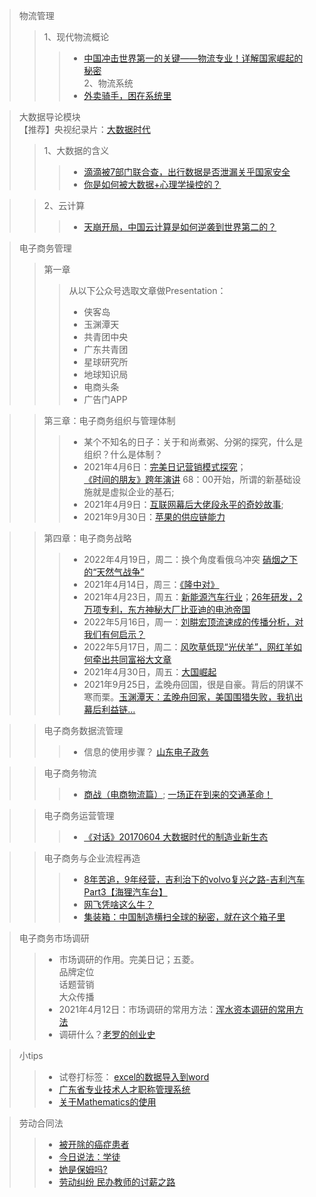 >物流管理<br>
>> 1、现代物流概论<br>
>>> + <a href="https://www.bilibili.com/video/BV1Xa4y1h7Us" target="_blank">中国冲击世界第一的关键——物流专业！详解国家崛起的秘密</a><br>
>> 2、物流系统<br>
>>> + <a href="https://mp.weixin.qq.com/s/9oz7b5vBlso_xoux3Djymw" target="_blank">外卖骑手，困在系统里</a>

>大数据导论模块<br>
【推荐】央视纪录片：<a href="https://www.bilibili.com/video/BV1px411X7RZ" target="_balnk">大数据时代</a>
>> 1、大数据的含义
>>> + <a href="https://www.bilibili.com/video/BV1c54y1n7z9/?vd_source=eccf822500752bc3375f5860ee387d61" target="_blank">滴滴被7部门联合查，出行数据是否泄漏关乎国家安全 </a>
>>> + <a href="https://www.bilibili.com/video/BV1MS4y197fi" target="_blank">你是如何被大数据+心理学操控的？</a>

>> 2、云计算
>>> + <a href="https://www.bilibili.com/video/BV1zY4y1k7FC" target="_blank">天崩开局，中国云计算是如何逆袭到世界第二的？ </a>

>电子商务管理
>> 第一章 
>>> 从以下公众号选取文章做Presentation：
>>> * 侠客岛
>>> * 玉渊潭天
>>> * 共青团中央
>>> * 广东共青团
>>> * 星球研究所
>>> * 地球知识局
>>> * 电商头条
>>> * 广告门APP

>> 第三章：电子商务组织与管理体制
>>> + 某个不知名的日子：关于和尚煮粥、分粥的探究，什么是组织？什么是体制？<br>
>>> + 2021年4月6日：<a href="https://www.bilibili.com/video/BV15E411x7XR">完美日记营销模式探究</a>；<br><a href="https://www.bilibili.com/video/BV1oJ411j7ph">《时间的朋友》跨年演讲</a>             68：00开始，所谓的新基础设施就是虚拟企业的基石;<br>
>>> + 2021年4月9日：<a href="https://www.bilibili.com/video/BV1av411t76E">互联网幕后大佬段永平的奇妙故事</a>;<br>
>>> + 2021年9月30日：<a href="https://www.bilibili.com/video/BV17g411F7FM" target="_blank">苹果的供应链能力</a>

>> 第四章：电子商务战略
>>> + 2022年4月19日，周二：换个角度看俄乌冲突  <a href="https://www.bilibili.com/video/BV1TL4y157zb?spm_id_from=333.999.0.0" target="_blank">硝烟之下的“天然气战争”</a>
>>> + 2021年4月14日，周三：<a href='https://hanyu.baidu.com/shici/detail?pid=edce8e9bb2a344dd9d9d0fea2f70aee2' target='_blank'>《隆中对》</a><br>
>>> + 2021年4月23日，周五：<a href='https://www.bilibili.com/video/BV1ob4y1S7xz?from=search&seid=2556390513940514759' target='_blank'>新能源汽车行业</a>；<a href="https://www.bilibili.com/video/BV1Nq4y1J7em">26年研发，2万项专利，东方神秘大厂比亚迪的电池帝国</a><br>
>>> + 2022年5月16日，周一：<a href="https://www.bilibili.com/video/BV1vY4y1r79H" target="_blank">刘畊宏顶流速成的传播分析，对我们有何启示？</a><br>
>>> + 2022年5月17日，周二：<a href="https://www.bilibili.com/video/BV1BR4y1u7qH" target="_blank">风吹草低现“光伏羊”，网红羊如何牵出共同富裕大文章</a><br>
>>> + 2021年4月30日，周五：<a href="https://www.bilibili.com/bangumi/play/ep395189">大国崛起</a><br>
>>> + 2021年9月25日，孟晚舟回国，很是自豪。背后的阴谋不寒而栗。<a href="https://www.bilibili.com/video/BV1f64y1b7Tk" target="_balnk">玉渊潭天：孟晚舟回家，美国围猎失败，我扒出幕后利益链…</a>

>> 电子商务数据流管理
>>> + 信息的使用步骤？  <a href="https://v.qq.com/x/page/r0966sjow5y.html" target="_blank">山东电子政务</a><br>

>> 电子商务物流
>>> + <a href="https://www.bilibili.com/bangumi/play/ep156667"  target="_blank">商战（电商物流篇）</a>; <a href="https://www.bilibili.com/video/BV1mf4y1q77D"  target="_blank">一场正在到来的交通革命！</a><br>

>> 电子商务运营管理
>>> + <a href="https://www.bilibili.com/video/BV1Gx411s7yu" target="_blank">《对话》20170604 大数据时代的制造业新生态</a><br>

>>电子商务与企业流程再造
>>> + <a href="https://www.bilibili.com/video/BV1U5411h78e" target="_blank">8年苦追，9年经营，吉利治下的volvo复兴之路-吉利汽车 Part3【海狸汽车台】</a>
>>> + <a href="https://www.bilibili.com/video/BV1ua411a7zQ" target="_blank">网飞凭啥这么牛？</a>
>>> + <a href="https://www.bilibili.com/video/BV1684y1i7tp" target="_blank">集装箱：中国制造横扫全球的秘密，就在这个箱子里</a>

>电子商务市场调研
>> + 市场调研的作用。完美日记；五菱。<br>品牌定位<br>话题营销<br>大众传播
>> + 2021年4月12日：市场调研的常用方法：<a href="https://www.bilibili.com/video/BV1jT4y1G73P?from=search&seid=1886244975644784787">浑水资本调研的常用方法</a>
>> + 调研什么？<a href="https://www.bilibili.com/video/BV16K411L7tR/">老罗的创业史</a>

>小tips
>> + 试卷打标签： <a href='https://zhidao.baidu.com/question/717134730116328085.html' target="_blank">excel的数据导入到word</a>
>> + <a href="http://www.gdhrss.gov.cn/gdweb/ggfw/web/pub/ggfwzyjs.do" targrt="_blank">广东省专业技术人才职称管理系统</a>
>> + <a href="https://ibug.io/blog/2019/05/mathematica-keygen/" target="_blank">关于Mathematics的使用</a>

>劳动合同法
>> + <a href="http://tv.cctv.com/2016/09/24/VIDEtOIQLrPuPwZ5ivW8Oz17160924.shtml" target='_blank'>被开除的癌症患者</a><br>
>> + <a href="https://tv.cctv.com/2018/11/05/VIDEyCZ8NBC7n2APWkuYvB1U181105.shtml" target="_blank">今日说法：学徒</a>
>> + <a href="https://tv.cctv.com/2016/11/14/VIDEmK4X9bVumnCNTt6SkOIK161114.shtml" target="_blank">她是保姆吗?</a>
>> + <a href="https://www.bilibili.com/video/BV1NK41157ZZ" target="_blank">劳动纠纷 民办教师的讨薪之路</a>
